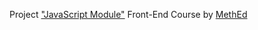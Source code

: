 Project <a href="https://fedoseevdmitry.github.io/marbles/">"JavaScript Module"</a> Front-End Course by <a href="https://methed.ru/">MethEd</a>
